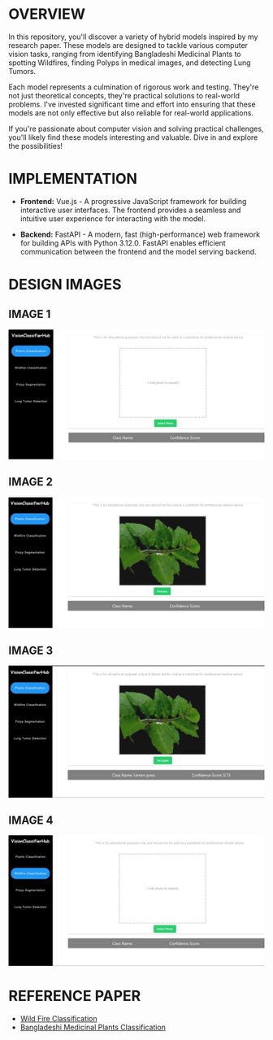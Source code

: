 # OVERVIEW
In this repository, you'll discover a variety of hybrid models inspired by my research paper. These models are designed to tackle various computer vision tasks, ranging from identifying Bangladeshi Medicinal Plants to spotting Wildfires, finding Polyps in medical images, and detecting Lung Tumors.

Each model represents a culmination of rigorous work and testing. They're not just theoretical concepts, they're practical solutions to real-world problems. I've invested significant time and effort into ensuring that these models are not only effective but also reliable for real-world applications.

If you're passionate about computer vision and solving practical challenges, you'll likely find these models interesting and valuable. Dive in and explore the possibilities!

# IMPLEMENTATION
* **Frontend:** Vue.js - A progressive JavaScript framework for building interactive user interfaces. The frontend provides a seamless and intuitive user experience for interacting with the model.
  
* **Backend:**  FastAPI - A modern, fast (high-performance) web framework for building APIs with Python 3.12.0. FastAPI enables efficient communication between the frontend and the model serving backend.

# DESIGN IMAGES 
## IMAGE 1
![OpenAI Logo](1_1.png)

## IMAGE 2
![OpenAI Logo](1_2.png)

## IMAGE 3 
![OpenAI Logo](1_3.png)

## IMAGE 4 
![OpenAI Logo](2_2.png)

# REFERENCE PAPER
* [Wild Fire Classification](https://www.mdpi.com/1999-4907/14/10/2080/pdf?version=1697593987)
* [Bangladeshi Medicinal Plants Classification](https://ieeexplore.ieee.org/abstract/document/10441138)



